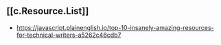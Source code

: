 


## [[c.Resource.List]]

- https://javascript.plainenglish.io/top-10-insanely-amazing-resources-for-technical-writers-a5262c46cdb7
